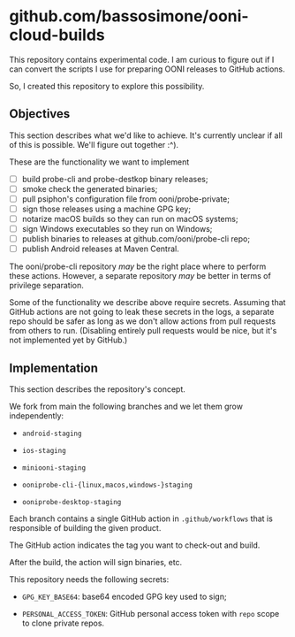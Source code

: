 # github.com/bassosimone/ooni-cloud-builds

This repository contains experimental code. I am curious to figure out if I can
convert the scripts I use for preparing OONI releases to GitHub actions.

So, I created this repository to explore this possibility.

## Objectives

This section describes what we'd like to achieve. It's currently unclear if
all of this is possible. We'll figure out together :^).

These are the functionality we want to implement

- [ ] build probe-cli and probe-destkop binary releases;
- [ ] smoke check the generated binaries;
- [ ] pull psiphon's configuration file from ooni/probe-private;
- [ ] sign those releases using a machine GPG key;
- [ ] notarize macOS builds so they can run on macOS systems;
- [ ] sign Windows executables so they run on Windows;
- [ ] publish binaries to releases at github.com/ooni/probe-cli repo;
- [ ] publish Android releases at Maven Central.

The ooni/probe-cli repository _may_ be the right place where to
perform these actions. However, a separate repository _may_ be
better in terms of privilege separation.

Some of the functionality we describe above require secrets. Assuming
that GitHub actions are not going to leak these secrets in the logs,
a separate repo should be safer as long as we don't allow actions from
pull requests from others to run. (Disabling entirely pull requests
would be nice, but it's not implemented yet by GitHub.)

## Implementation

This section describes the repository's concept.

We fork from main the following branches and we let them grow independently:

- `android-staging`

- `ios-staging`

- `miniooni-staging`

- `ooniprobe-cli-{linux,macos,windows-}staging`

- `ooniprobe-desktop-staging`

Each branch contains a single GitHub action in `.github/workflows` that
is responsible of building the given product.

The GitHub action indicates the tag you want to check-out and build.

After the build, the action will sign binaries, etc.

This repository needs the following secrets:

- `GPG_KEY_BASE64`: base64 encoded GPG key used to sign;

- `PERSONAL_ACCESS_TOKEN`: GitHub personal access token
with `repo` scope to clone private repos.
